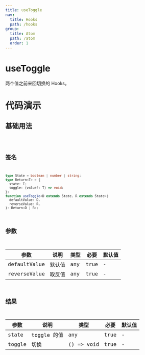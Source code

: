 ```yaml
---
title: useToggle
nav:
  title: Hooks
  path: /hooks
group:
  title: Atom
  path: /atom
  order: 1
---
```


# useToggle

两个值之前来回切换的 Hooks。

# 代码演示

## 基础用法

<code src="./example/ExampleBasic.tsx" />

## 签名

```ts
type State = boolean | number | string;
type Return<T> = {
  state: T;
  toggle: (value?: T) => void;
};
function useToggle<D extends State, R extends State>(
  defaultValue: D,
  reverseValue: R,
): Return<D | R>;
```

## 参数

| 参数         | 说明   | 类型 | 必要 | 默认值 |
| ------------ | ------ | ---- | ---- | ------ |
| defaultValue | 默认值 | any  | true | -      |
| reverseValue | 取反值 | any  | true | -      |

## 结果

| 参数   | 说明        | 类型       | 必要 | 默认值 |
| ------ | ----------- | ---------- | ---- | ------ |
| state  | toggle 的值 | any        | true | -      |
| toggle | 切换        | () => void | true | -      |
